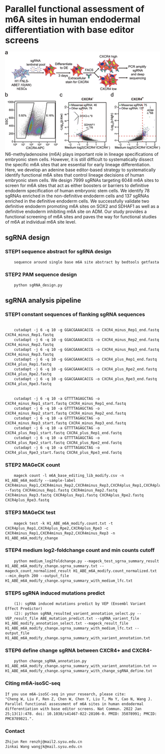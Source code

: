 # Parallel functional assessment of m6A sites in human endodermal differentiation with base editor screens
![alt text](./data/m6Ascreen.png)
N6-methyladenosine (m6A) plays important role in lineage specifications of embryonic stem cells. However, it is still difficult to systematically dissect the specific m6A sites that are essential for early lineage differentiation. Here, we develop an adenine base editor-based strategy to systematically identify functional m6A sites that control lineage decisions of human embryonic stem cells. We design 7999 sgRNAs targeting 6048 m6A sites to screen for m6A sites that act as either boosters or barriers to definitive endoderm specification of human embryonic stem cells. We identify 78 sgRNAs enriched in the non-definitive endoderm cells and 137 sgRNAs enriched in the definitive endoderm cells. We successfully validate two definitive endoderm promoting m6A sites on SOX2 and SDHAF1 as well as a definitive endoderm inhibiting m6A site on ADM. Our study provides a functional screening of m6A sites and paves the way for functional studies of m6A at individual m6A site level.


## sgRNA design
### STEP1 sequence abstract for sgRNA design
```
    sequence around single base m6A site abstract by bedtools getfasta
```
### STEP2 PAM sequence design
```
    python sgRNA_design.py
```

## sgRNA analysis pipeline
### STEP1 constant sequences of flanking sgRNA sequences
```

    cutadapt -j 6 -q 10 -g GGACGAAACACCG -o CXCR4_minus_Rep1_end.fastq CXCR4_minus_Rep1.fastq
    cutadapt -j 6 -q 10 -g GGACGAAACACCG -o CXCR4_minus_Rep2_end.fastq CXCR4_minus_Rep2.fastq
    cutadapt -j 6 -q 10 -g GGACGAAACACCG -o CXCR4_minus_Rep3_end.fastq CXCR4_minus_Rep3.fastq
    cutadapt -j 6 -q 10 -g GGACGAAACACCG -o CXCR4_plus_Rep1_end.fastq CXCR4_plus_Rep1.fastq
    cutadapt -j 6 -q 10 -g GGACGAAACACCG -o CXCR4_plus_Rpe2_end.fastq CXCR4_plus_Rpe2.fastq
    cutadapt -j 6 -q 10 -g GGACGAAACACCG -o CXCR4_plus_Rpe3_end.fastq CXCR4_plus_Rpe3.fastq
    
    
    cutadapt -j 6 -q 10 -a GTTTTAGAGCTAG -o CXCR4_minus_Rep1_start.fastq CXCR4_minus_Rep1_end.fastq
    cutadapt -j 6 -q 10 -a GTTTTAGAGCTAG -o CXCR4_minus_Rep2_start.fastq CXCR4_minus_Rep2_end.fastq
    cutadapt -j 6 -q 10 -a GTTTTAGAGCTAG -o CXCR4_minus_Rep3_start.fastq CXCR4_minus_Rep3_end.fastq
    cutadapt -j 6 -q 10 -a GTTTTAGAGCTAG -o CXCR4_plus_Rep1_start.fastq CXCR4_plus_Rep1_end.fastq
    cutadapt -j 6 -q 10 -a GTTTTAGAGCTAG -o CXCR4_plus_Rpe2_start.fastq CXCR4_plus_Rpe2_end.fastq
    cutadapt -j 6 -q 10 -a GTTTTAGAGCTAG -o CXCR4_plus_Rpe3_start.fastq CXCR4_plus_Rpe3_end.fastq
```
### STEP2 MAGeCK count
```
    mageck count -l m6A_base_editing_lib_modify.csv -n H1_ABE_m6A_modify --sample-label CXCR4minus_Rep1,CXCR4minus_Rep2,CXCR4minus_Rep3,CXCR4plus_Rep1,CXCR4plus_Rpe2,CXCR4plus_Rpe3 --fastq CXCR4minus_Rep1.fastq CXCR4minus_Rep2.fastq CXCR4minus_Rep3.fastq CXCR4plus_Rep1.fastq CXCR4plus_Rpe2.fastq CXCR4plus_Rpe3.fastq
```

### STEP3 MAGeCK test
```
    mageck test -k H1_ABE_m6A_modify.count.txt -t CXCR4plus_Rep1,CXCR4plus_Rpe2,CXCR4plus_Rpe3 -c CXCR4minus_Rep1,CXCR4minus_Rep2,CXCR4minus_Rep3 -n H1_ABE_m6A_modify_change
```
### STEP4 medium log2-foldchange count and min counts cutoff
```
    python medium_log2foldchange.py --mageck_test_sgrna_summary_result H1_ABE_m6A_modify_change.sgrna_summary.txt --mageck_count_normalized_result H1_ABE_m6A_modify.count_normalized.txt --min_depth 200 --output_file H1_ABE_m6A_modify_change.sgrna_summary_with_medium_lfc.txt
```
### STEP5 sgRNA induced mutations predict
```
    (1): sgRNA induced mutations predict by VEP (Ensembl Variant Effect Predictor)
    (2): python sgRNA_resulted_varient_annotation_select.py --VEP_result_file ABE_mutation_predict.txt --sgRNA_varient_file H1_ABE_modify_annotation_select.txt --mageck_result_file  H1_ABE_m6A_modify_change.sgrna_summary_with_medium_lfc.txt --output_file H1_ABE_m6A_modify_change.sgrna_summary_with_varient_annotation.txt
```
### STEP6 define change sgRNA between CXCR4+ and CXCR4-
```
    python change_sgRNA_annotation.py H1_ABE_m6A_modify_change.sgrna_summary_with_varient_annotation.txt >> H1_ABE_m6A_modify_change.sgrna_summary_with_change_sgRNA_define.txt
```
### Citing m6A-isoSC-seq
```
If you use m6A-isoSC-seq in your research, please cite:
"Cheng W, Liu F, Ren Z, Chen W, Chen Y, Liu T, Ma Y, Cao N, Wang J. Parallel functional assessment of m6A sites in human endodermal differentiation with base editor screens. Nat Commun. 2022 Jan 25;13(1):478. doi: 10.1038/s41467-022-28106-0. PMID: 35078991; PMCID: PMC8789821.".
```
### Contact
```
Zhijun Ren renzhj@mail2.sysu.edu.cn  
Jinkai Wang wangjk@mail.sysu.edu.cn  
```
  

